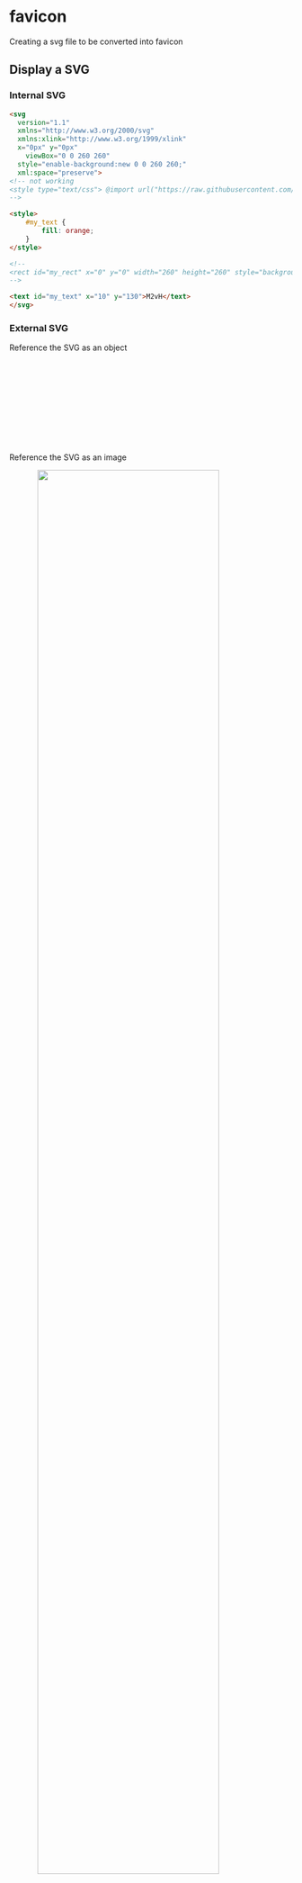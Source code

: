 # favicon
Creating a svg file to be converted into favicon

## Display a SVG

### Internal SVG

```html
<svg 
  version="1.1" 
  xmlns="http://www.w3.org/2000/svg" 
  xmlns:xlink="http://www.w3.org/1999/xlink" 
  x="0px" y="0px"
	viewBox="0 0 260 260" 
  style="enable-background:new 0 0 260 260;" 
  xml:space="preserve">
<!-- not working 
<style type="text/css"> @import url("https://raw.githubusercontent.com/M2vH/favicon/master/m2vh_favicon.css")</style>
-->

<style>
	#my_text {
		fill: orange;
	}
</style>

<!--
<rect id="my_rect" x="0" y="0" width="260" height="260" style="background-color:green;"/>  
-->

<text id="my_text" x="10" y="130">M2vH</text>	
</svg>
```
### External SVG

Reference the SVG as an object

<!-- https://raw.githubusercontent.com/M2vH/favicon/master/m2vh_favicon.svg -->
<!-- https://rawgit.com/M2vH/favicon/master/m2vh_favicon.svg -->
<object>
</object>

Reference the SVG as an image
<style>
	#my_img {
		width="80%";
		padding-left: 10%;
		padding-right: 10%;
	}
</style>
<img 
	id="my_img" 
	src="https://rawgit.com/M2vH/favicon/master/m2vh_favicon.svg" 
	width="80% !important"
	padding-left="10% !important"
	padding-right="10% !important">
	

